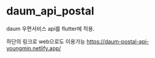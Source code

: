 # daum_api_postal

daum 우편서비스 api를 flutter에 적용.

하단의 링크로 web으로도 이용가능
https://daum-postal-api-youngmin.netlify.app/

